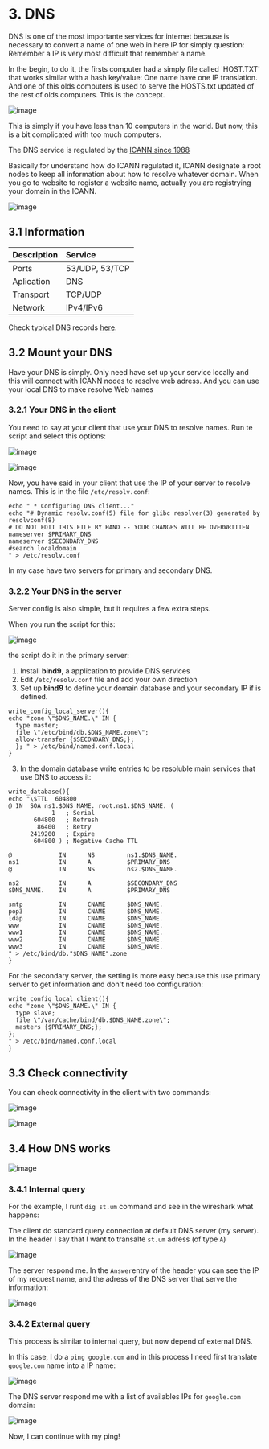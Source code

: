 # 3. DNS

DNS is one of the most importante services for internet because is necessary to convert a name of one web in here IP for simply question: Remember a IP is very most difficult that remember a name.

In the begin, to do it, the firsts computer had a simply file called 'HOST.TXT' that works similar with a hash key/value: One name have one IP translation. And one of this olds computers is used to serve the HOSTS.txt updated of the rest of olds computers. This is the concept.

![image](img/1.png)

This is simply if you have less than 10 computers in the world. But now, this is a bit complicated with too much computers.

The DNS service is regulated by the [ICANN since 1988](https://en.wikipedia.org/wiki/ICANN)

Basically for understand how do ICANN regulated it, ICANN designate a root nodes to keep all information about how to resolve whatever domain. When you go to website to register a website name, actually you are registrying your domain in the ICANN.

![image](img/2.png)

## 3.1 Information

| Description  | Service
| -------------	|:-------------
| Ports			|	53/UDP, 53/TCP
| Aplication	|	DNS 			
| Transport		|	TCP/UDP			
| Network		|   IPv4/IPv6	
	
	
Check typical DNS records [here](https://en.wikipedia.org/wiki/List_of_DNS_record_types).

## 3.2 Mount your DNS

Have your DNS is simply. Only need have set up your service locally and this will connect with ICANN nodes to resolve web adress. And you can use your local DNS to make resolve Web names

### 3.2.1 Your DNS in the client

You need to say at your client that use your DNS to resolve names. Run te script and select this options:

![image](img/client/1.png)

![image](img/client/2.png)

Now, you have said in your client that use the IP of your server to resolve names. This is in the file `/etc/resolv.conf`:

```
echo " * Configuring DNS client..."
echo "# Dynamic resolv.conf(5) file for glibc resolver(3) generated by resolvconf(8)
# DO NOT EDIT THIS FILE BY HAND -- YOUR CHANGES WILL BE OVERWRITTEN
nameserver $PRIMARY_DNS
nameserver $SECONDARY_DNS
#search localdomain
" > /etc/resolv.conf
```

In my case have two servers for primary and secondary DNS.


### 3.2.2 Your DNS in the server

Server config is also simple, but it requires a few extra steps.

When you run the script for this:

![image](img/server/1.png)

the script do it in the primary server:

1. Install **bind9**, a application to provide DNS services
2. Edit `/etc/resolv.conf` file and add your own direction
3. Set up **bind9** to define your domain database and your secondary IP if is defined.

```
write_config_local_server(){
echo "zone \"$DNS_NAME.\" IN {
  type master;
  file \"/etc/bind/db.$DNS_NAME.zone\";
  allow-transfer {$SECONDARY_DNS;};
  }; " > /etc/bind/named.conf.local
}
```

3. In the domain database write entries to be resoluble main services that use DNS to access it:

```
write_database(){
echo "\$TTL  604800
@ IN  SOA ns1.$DNS_NAME. root.ns1.$DNS_NAME. (
            1   ; Serial
       604800   ; Refresh
        86400   ; Retry
      2419200   ; Expire
       604800 ) ; Negative Cache TTL

@             IN      NS         ns1.$DNS_NAME.
ns1           IN      A          $PRIMARY_DNS
@             IN      NS         ns2.$DNS_NAME.

ns2           IN      A          $SECONDARY_DNS
$DNS_NAME.    IN      A          $PRIMARY_DNS

smtp          IN      CNAME      $DNS_NAME.
pop3          IN      CNAME      $DNS_NAME.
ldap          IN      CNAME      $DNS_NAME.
www           IN      CNAME      $DNS_NAME.
www1          IN      CNAME      $DNS_NAME.
www2          IN      CNAME      $DNS_NAME.
www3          IN      CNAME      $DNS_NAME.
" > /etc/bind/db."$DNS_NAME".zone
}
```

For the secondary server, the setting is more easy because this use primary server to get information and don't need too configuration:

```
write_config_local_client(){
echo "zone \"$DNS_NAME.\" IN {
  type slave;
  file \"/var/cache/bind/db.$DNS_NAME.zone\";
  masters {$PRIMARY_DNS;};
};
" > /etc/bind/named.conf.local
}
```

## 3.3 Check connectivity

You can check connectivity in the client with two commands:

![image](img/client/4.png)

![image](img/client/5.png)

## 3.4 How DNS works

![image](http://www.securityartwork.es/wp-content/uploads/2013/02/DNS.jpg)

### 3.4.1 Internal query

For the example, I runt `dig st.um` command and see in the wireshark what happens:

The client do standard query connection at default DNS server (my server). In the header I say that I want to transalte `st.um` adress (of type `A`)

![image](img/capture/1.png)

The server respond me. In the `Answer`entry of the header you can see the IP of my request name, and the adress of the DNS server that serve the information:

![image](img/capture/2.png)

### 3.4.2 External query

This process is similar to internal query, but now depend of external DNS.

In this case, I do a `ping google.com` and in this process I need first translate `google.com` name into a IP name:

![image](img/capture/3.png)

The DNS server respond me with a list of availables IPs for `google.com` domain:

![image](img/capture/4.png)

Now, I can continue with my ping!
